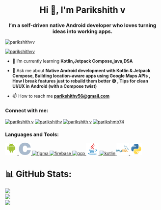 <h1 align="center">Hi 👋, I'm Parikshith v</h1>
<h3 align="center">I’m a self-driven native Android developer who loves turning ideas into working apps.</h3>

<p align="left"> <img src="https://komarev.com/ghpvc/?username=parikshithvv&label=Profile%20views&color=0e75b6&style=flat" alt="parikshithvv" /> </p>

<p align="left"> <a href="https://github.com/ryo-ma/github-profile-trophy"><img src="https://github-profile-trophy.vercel.app/?username=parikshithvv" alt="parikshithvv" /></a> </p>

- 🌱 I’m currently learning **Kotlin,Jetpack Compose,java,DSA**

- 💬 Ask me about **Native Android development with Kotlin & Jetpack Compose, Building location-aware apps using Google Maps APIs , How I break features just to rebuild them better 😅 , Tips for clean UI/UX in Android (with a Compose twist)**

- 📫 How to reach me **parikshithv56@gmail.com**

<h3 align="left">Connect with me:</h3>
<p align="left">
<a href="https://linkedin.com/in/parikshith v" target="blank"><img align="center" src="https://raw.githubusercontent.com/rahuldkjain/github-profile-readme-generator/master/src/images/icons/Social/linked-in-alt.svg" alt="parikshith v" height="30" width="40" /></a>
<a href="https://www.codechef.com/users/parikshithv" target="blank"><img align="center" src="https://cdn.jsdelivr.net/npm/simple-icons@3.1.0/icons/codechef.svg" alt="parikshithv" height="30" width="40" /></a>
<a href="https://www.leetcode.com/parikshith v" target="blank"><img align="center" src="https://raw.githubusercontent.com/rahuldkjain/github-profile-readme-generator/master/src/images/icons/Social/leet-code.svg" alt="parikshith v" height="30" width="40" /></a>
<a href="https://auth.geeksforgeeks.org/user/parikshmb74" target="blank"><img align="center" src="https://raw.githubusercontent.com/rahuldkjain/github-profile-readme-generator/master/src/images/icons/Social/geeks-for-geeks.svg" alt="parikshmb74" height="30" width="40" /></a>
</p>

<h3 align="left">Languages and Tools:</h3>
<p align="left"> <a href="https://developer.android.com" target="_blank" rel="noreferrer"> <img src="https://raw.githubusercontent.com/devicons/devicon/master/icons/android/android-original-wordmark.svg" alt="android" width="40" height="40"/> </a> <a href="https://www.cprogramming.com/" target="_blank" rel="noreferrer"> <img src="https://raw.githubusercontent.com/devicons/devicon/master/icons/c/c-original.svg" alt="c" width="40" height="40"/> </a> <a href="https://www.figma.com/" target="_blank" rel="noreferrer"> <img src="https://www.vectorlogo.zone/logos/figma/figma-icon.svg" alt="figma" width="40" height="40"/> </a> <a href="https://firebase.google.com/" target="_blank" rel="noreferrer"> <img src="https://www.vectorlogo.zone/logos/firebase/firebase-icon.svg" alt="firebase" width="40" height="40"/> </a> <a href="https://cloud.google.com" target="_blank" rel="noreferrer"> <img src="https://www.vectorlogo.zone/logos/google_cloud/google_cloud-icon.svg" alt="gcp" width="40" height="40"/> </a> <a href="https://www.java.com" target="_blank" rel="noreferrer"> <img src="https://raw.githubusercontent.com/devicons/devicon/master/icons/java/java-original.svg" alt="java" width="40" height="40"/> </a> <a href="https://kotlinlang.org" target="_blank" rel="noreferrer"> <img src="https://www.vectorlogo.zone/logos/kotlinlang/kotlinlang-icon.svg" alt="kotlin" width="40" height="40"/> </a> <a href="https://www.mysql.com/" target="_blank" rel="noreferrer"> <img src="https://raw.githubusercontent.com/devicons/devicon/master/icons/mysql/mysql-original-wordmark.svg" alt="mysql" width="40" height="40"/> </a> <a href="https://www.python.org" target="_blank" rel="noreferrer"> <img src="https://raw.githubusercontent.com/devicons/devicon/master/icons/python/python-original.svg" alt="python" width="40" height="40"/> </a> </p>

# 📊 GitHub Stats:
![](https://github-readme-stats.vercel.app/api?username=Parikshithvv&theme=tokyonight&hide_border=false&include_all_commits=true&count_private=false)<br/>
![](https://nirzak-streak-stats.vercel.app/?user=Parikshithvv&theme=tokyonight&hide_border=false)<br/>
![](https://github-readme-stats.vercel.app/api/top-langs/?username=Parikshithvv&theme=tokyonight&hide_border=false&include_all_commits=true&count_private=false&layout=compact)

<!-- Proudly created with GPRM ( https://gprm.itsvg.in ) -->

<div align = "center">


